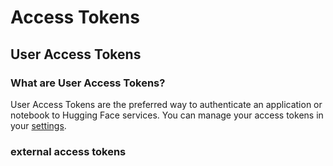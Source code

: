 # Access Tokens

## User Access Tokens

### &#x20;What are User Access Tokens?

User Access Tokens are the preferred way to authenticate an application or notebook to Hugging Face services. You can manage your access tokens in your [settings](https://lagrangedao.org/personal\_center/setting).

### external access tokens
